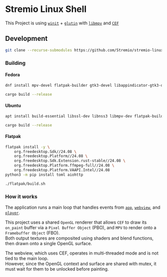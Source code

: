 # Stremio Linux Shell

This Project is using [`winit`](https://github.com/rust-windowing/winit) + [`glutin`](https://github.com/rust-windowing/glutin) with [`libmpv`](https://github.com/mpv-player/mpv/blob/master/DOCS/man/libmpv.rst) and [`CEF`](https://github.com/chromiumembedded/cef)

## Development

```bash
git clone --recurse-submodules https://github.com/Stremio/stremio-linux-shell
```

### Building

#### Fedora
```bash
dnf install mpv-devel flatpak-builder gtk3-devel libappindicator-gtk3-devel
```

```bash
cargo build --release
```

#### Ubuntu
```bash
apt install build-essential libssl-dev libnss3 libmpv-dev flatpak-builder libgtk-3-dev libappindicator3-dev
```

```bash
cargo build --release
```

#### Flatpak
```bash
flatpak install -y \
    org.freedesktop.Sdk//24.08 \
    org.freedesktop.Platform//24.08 \
    org.freedesktop.Sdk.Extension.rust-stable//24.08 \
    org.freedesktop.Platform.ffmpeg-full//24.08 \
    org.freedesktop.Platform.VAAPI.Intel//24.08
python3 -m pip install toml aiohttp
```

```bash
./flatpak/build.sh
```

### How it works

The application runs a main loop that handles events from [`app`](/src//app/mod.rs), [`webview`](/src/webview/mod.rs), and [`player`](/src//player/mod.rs).  

This project uses a shared `OpenGL` renderer that allows `CEF` to draw its `on_paint` buffer via a `Pixel Buffer Object` (PBO), and `MPV` to render onto a `Framebuffer Object` (FBO).  
Both output textures are composited using shaders and blend functions, then drawn onto a single OpenGL surface.

The webview, which uses CEF, operates in multi-threaded mode and is not tied to the main loop.  
However, since the OpenGL context and surface are shared with mutex, it must wait for them to be unlocked before painting.
